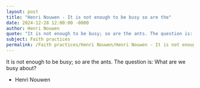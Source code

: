 ```yaml
---
layout: post
title: "Henri Nouwen - It is not enough to be busy so are the"
date: 2024-12-28 12:00:00 -0000
author: Henri Nouwen
quote: "It is not enough to be busy; so are the ants. The question is: What are we busy about?"
subject: Faith practices
permalink: /Faith practices/Henri Nouwen/Henri Nouwen - It is not enough to be busy so are the
---
```


It is not enough to be busy; so are the ants. The question is: What are we busy about?

- Henri Nouwen
